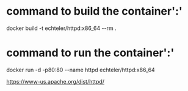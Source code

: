 
# command to build the container':'

docker build -t echteler/httpd:x86_64 --rm .

# command to run the container':'

docker run -d -p80:80 --name httpd echteler/httpd:x86_64

<https://www-us.apache.org/dist/httpd/>
